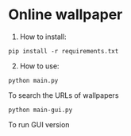 # Online wallpaper
1. How to install:
```
pip install -r requirements.txt 
```
2. How to use:
```
python main.py
```
To search the URLs of wallpapers
```
python main-gui.py
```
To run GUI version
